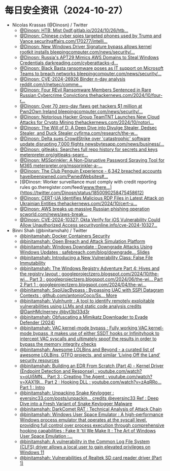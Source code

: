 # 每日安全资讯（2024-10-27）

- Nicolas Krassas (@Dinosn) / Twitter
  - [@Dinosn: HTB: Mist 0xdf.gitlab.io/2024/10/26/htb…](https://twitter.com/Dinosn/status/1850218514751095041)
  - [@Dinosn: Chinese cyber spies targeted phones used by Trump and Vance securityaffairs.com/170277/intelli…](https://twitter.com/Dinosn/status/1850211793332752867)
  - [@Dinosn: New Windows Driver Signature bypass allows kernel rootkit installs bleepingcomputer.com/news/security/…](https://twitter.com/Dinosn/status/1850158786259931542)
  - [@Dinosn: Russia's APT29 Mimics AWS Domains to Steal Windows Credentials darkreading.com/cyberattacks-d…](https://twitter.com/Dinosn/status/1850124139010334815)
  - [@Dinosn: Black Basta ransomware poses as IT support on Microsoft Teams to breach networks bleepingcomputer.com/news/security/…](https://twitter.com/Dinosn/status/1850124017413357833)
  - [@Dinosn: CVE-2024-26926 Binder n-day analysis reddit.com/r/netsec/comme…](https://twitter.com/Dinosn/status/1850123908827017330)
  - [@Dinosn: Four REvil Ransomware Members Sentenced in Rare Russian Cybercrime Convictions thehackernews.com/2024/10/four-r…](https://twitter.com/Dinosn/status/1850123789775876292)
  - [@Dinosn: Over 70 zero-day flaws get hackers $1 million at Pwn2Own Ireland bleepingcomputer.com/news/security/…](https://twitter.com/Dinosn/status/1850123343841644728)
  - [@Dinosn: Notorious Hacker Group TeamTNT Launches New Cloud Attacks for Crypto Mining thehackernews.com/2024/10/notori…](https://twitter.com/Dinosn/status/1850123301181440226)
  - [@Dinosn: The Will of D: A Deep Dive into Divulge Stealer, Dedsec Stealer, and Duck Stealer cyfirma.com/research/the-w…](https://twitter.com/Dinosn/status/1850120874340290756)
  - [@Dinosn: Delta sues CrowdStrike over 'catastrophic' software update disrupting 7,000 flights newsbytesapp.com/news/business/…](https://twitter.com/Dinosn/status/1850120290547679411)
  - [@Dinosn: gitleaks: Searches full repo history for secrets and keys meterpreter.org/gitleaks-searc…](https://twitter.com/Dinosn/status/1850093042708934769)
  - [@Dinosn: MSSprinkler: A Non-Disruptive Password Spraying Tool for M365 meterpreter.org/mssprinkler-a-…](https://twitter.com/Dinosn/status/1850092655289471440)
  - [@Dinosn: The Club Penguin Experience - 6,342 breached accounts haveibeenpwned.com/PwnedWebsites#…](https://twitter.com/Dinosn/status/1850090438184624606)
  - [@Dinosn: Worker surveillance must comply with credit reporting rules go.theregister.com/feed/www.there…](https://twitter.com/Dinosn/status/1850090258475458612)
  - [@Dinosn: CERT-UA Identifies Malicious RDP Files in Latest Attack on Ukrainian Entities thehackernews.com/2024/10/cert-u…](https://twitter.com/Dinosn/status/1850090185750381001)
  - [@Dinosn: AWS breaks up massive Russian phishing operation scworld.com/news/aws-break…](https://twitter.com/Dinosn/status/1850018000088318270)
  - [@Dinosn: CVE-2024-10327: Okta Verify for iOS Vulnerability Could Allow Unauthorized Access securityonline.info/cve-2024-10327…](https://twitter.com/Dinosn/status/1850017044835471361)
- Binni Shah (@binitamshah) / Twitter
  - [@binitamshah: Docker Containers Security](https://twitter.com/binitamshah/status/1850227167403393444)
  - [@binitamshah: Open Breach and Attack Simulation Platform](https://twitter.com/binitamshah/status/1850226766255911249)
  - [@binitamshah: Windows Downdate : Downgrade Attacks Using Windows Updates : safebreach.com/blog/downgrade… Slides](https://twitter.com/binitamshah/status/1850222775748964654)
  - [@binitamshah: Introducing a New Vulnerability Class: False File Immutability](https://twitter.com/binitamshah/status/1850221485950165493)
  - [@binitamshah: The Windows Registry Adventure Part 4: Hives and the registry layout : googleprojectzero.blogspot.com/2024/10/the-wi… Part 3 : googleprojectzero.blogspot.com/2024/06/the-wi… Part 2  Part 1 : googleprojectzero.blogspot.com/2024/04/the-wi…](https://twitter.com/binitamshah/status/1850217957219312101)
  - [@binitamshah: SspiUacBypass : Bypassing UAC with SSPI Datagram Contexts : github.com/antonioCoco/Ss… More](https://twitter.com/binitamshah/status/1850214820521591218)
  - [@binitamshah: Vulnhuntr : A tool to identify remotely exploitable vulnerabilities using LLMs and static code analysis  credits @DanHMcInerney @byt3bl33d3r](https://twitter.com/binitamshah/status/1850213342734082558)
  - [@binitamshah: Obfuscating a Mimikatz Downloader to Evade Defender (2024)](https://twitter.com/binitamshah/status/1850211072135090380)
  - [@binitamshah: VAC kernel-mode bypass : Fully working VAC kernel-mode bypass, it makes use of either SSDT hooks or Infinityhook to intercept VAC syscalls and ultimately spoof the results in order to bypass the memory integrity checks](https://twitter.com/binitamshah/status/1850209285122531684)
  - [@binitamshah: Awesome LOLBins and Beyond - a curated list of awesome LOLBins, GTFO projects, and similar 'Living Off the Land' security resources](https://twitter.com/binitamshah/status/1850207050837753972)
  - [@binitamshah: Building an EDR From Scratch (Part 4) - Kernel Driver (Endpoint Detection and Response) : youtube.com/watch?v=oUi5MN… Part 3 : Creating The Agent : youtube.com/watch?v=XAX19j… Part 2 : Hooking DLL : youtube.com/watch?v=zAqRRo… Part 1 : Intro](https://twitter.com/binitamshah/status/1850199274468065460)
  - [@binitamshah: Unpacking Snake Keylogger : eversinc33.com/posts/unpackin… credits @eversinc33 Ref : Deep Dive into a Fresh Variant of Snake Keylogger Malware](https://twitter.com/binitamshah/status/1850204902494249464)
  - [@binitamshah: DarkComet RAT : Technical Analysis of Attack Chain](https://twitter.com/binitamshah/status/1850202431734571209)
  - [@binitamshah: Windows User Space Emulator : A high-performance Windows process emulator that operates at the syscall level, providing full control over process execution through comprehensive hooking capabilities : Fake It 'til We Make It : The Art of Windows User Space Emulation :…](https://twitter.com/binitamshah/status/1850201022691758565)
  - [@binitamshah: A vulnerability in the Common Log File System (CLFS) driver allows a local user to gain elevated privileges on Windows 11](https://twitter.com/binitamshah/status/1850199339983138818)
  - [@binitamshah: Vulnerabilities of Realtek SD card reader driver (Part 1)](https://twitter.com/binitamshah/status/1850194221892080041)
